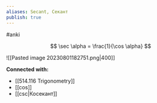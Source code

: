 ```yaml
---
aliases: Secant, Секант
publish: true
---
```

#anki

$$
\sec \alpha = \frac{1}{\cos \alpha}
$$

![[Pasted image 20230801182751.png|400]]











**Connected with:**
- [[514.116 Trigonometry]]
- [[cos]]
- [[csc|Косекант]]

